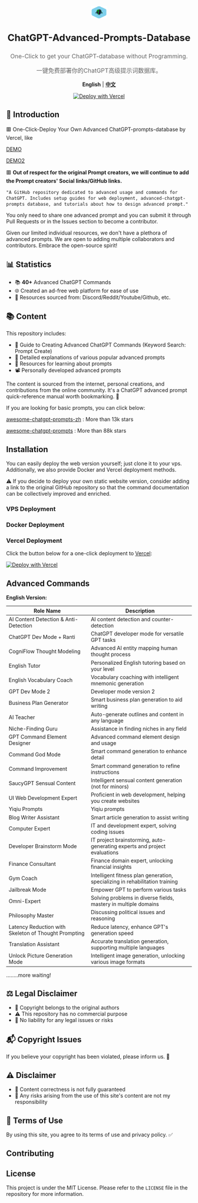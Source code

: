 <div align="center">
  <a href="https://prompt.garyhou2023.info/">
    <img src="./template/img/logo.svg" alt="Logo" width="44" height="34" style="vertical-align: middle;">
  </a>
  <h1 style="font-size: 1.6rem; display: inline-block; vertical-align: middle;"> ChatGPT-Advanced-Prompts-Database </h1>
  <p style="font-size: 1rem; color: #666; margin-top: 0.5rem;"> One-Click to get your ChatGPT-database without Programming. </p>
    <p style="font-size: 1rem; color: #666; margin-top: 0.5rem;">一键免费部署你的ChatGPT高级提示词数据库。 </p>

<strong>English</strong> | <a href="./readme-cn.md"><strong>中文</strong></a> 
  
[![Deploy with Vercel](https://vercel.com/button)](https://vercel.com/new/clone?repository-url=https://github.com/hougarry/chatgpt-advanced-prompts)

</div>



## 📌 Introduction


🟥 One-Click-Deploy Your Own Advanced ChatGPT-prompts-database by Vercel, like

[DEMO](https://chatgpt-advanced-prompts-database.vercel.app/)

[DEMO2](https://chatgpt-advanced-prompts-database.vercel.app/)

🟥 **Out of respect for the original Prompt creators, we will continue to add the Prompt creators' Social links/GitHub links.**

    "A GitHub repository dedicated to advanced usage and commands for ChatGPT. Includes setup guides for web deployment, advanced-chatgpt-prompts database, and tutorials about how to design advanced prompt." 

You only need to share one advanced prompt and you can submit it through Pull Requests or in the Issues section to become a contributor.

Given our limited individual resources, we don't have a plethora of advanced prompts. We are open to adding multiple collaborators and contributors. Embrace the open-source spirit!

## 📊 Statistics

- 📚 **40+** Advanced ChatGPT Commands
- 🌐 Created an ad-free web platform for ease of use
- 🛄 Resources sourced from: Discord/Reddit/Youtube/Github, etc.

## 📚 Content

This repository includes:
- 📘 Guide to Creating Advanced ChatGPT Commands (Keyword Search: Prompt Create)
- 📙 Detailed explanations of various popular advanced prompts
- 📕 Resources for learning about prompts
- 📽️ Personally developed advanced prompts

The content is sourced from the internet, personal creations, and contributions from the online community. It's a ChatGPT advanced prompt quick-reference manual worth bookmarking. 🌟

If you are looking for basic prompts, you can click below:

[awesome-chatgpt-prompts-zh](https://github.com/PlexPt/awesome-chatgpt-prompts-zh) : More than 13k stars

[awesome-chatgpt-prompts](https://github.com/f/awesome-chatgpt-prompts) : More than 88k stars



## Installation

You can easily deploy the web version yourself; just clone it to your vps. Additionally, we also provide Docker and Vercel deployment methods.

⚠️ If you decide to deploy your own static website version, consider adding a link to the original GitHub repository so that the command documentation can be collectively improved and enriched.

### VPS Deployment

### Docker Deployment

### Vercel Deployment

Click the button below for a one-click deployment to [Vercel](https://vercel.com):

[![Deploy with Vercel](https://vercel.com/button)](https://vercel.com/new/clone?repository-url=https://github.com/hougarry/chatgpt-advanced-prompts)

## Advanced Commands

**English Version:**

| Role Name                     | Description                             |
| ----------------------------- | --------------------------------------- |
| AI Content Detection & Anti-Detection | AI content detection and counter-detection |
| ChatGPT Dev Mode + Ranti       | ChatGPT developer mode for versatile GPT tasks |
| CogniFlow Thought Modeling     | Advanced AI entity mapping human thought process |
| English Tutor                 | Personalized English tutoring based on your level |
| English Vocabulary Coach      | Vocabulary coaching with intelligent mnemonic generation |
| GPT Dev Mode 2                | Developer mode version 2                |
| Business Plan Generator       | Smart business plan generation to aid writing |
| AI Teacher                    | Auto-generate outlines and content in any language |
| Niche-Finding Guru            | Assistance in finding niches in any field |
| GPT Command Element Designer  | Advanced command element design and usage |
| Command God Mode              | Smart command generation to enhance detail |
| Command Improvement           | Smart command generation to refine instructions |
| SaucyGPT Sensual Content      | Intelligent sensual content generation (not for minors) |
| UI Web Development Expert     | Proficient in web development, helping you create websites |
| Yiqiu Prompts                 | Yiqiu prompts                           |
| Blog Writer Assistant         | Smart article generation to assist writing |
| Computer Expert               | IT and development expert, solving coding issues |
| Developer Brainstorm Mode     | IT project brainstorming, auto-generating experts and project evaluations |
| Finance Consultant            | Finance domain expert, unlocking financial insights |
| Gym Coach                     | Intelligent fitness plan generation, specializing in rehabilitation training |
| Jailbreak Mode                | Empower GPT to perform various tasks    |
| Omni-Expert                  | Solving problems in diverse fields, mastery in multiple domains |
| Philosophy Master             | Discussing political issues and reasoning |
| Latency Reduction with Skeleton of Thought Prompting | Reduce latency, enhance GPT's generation speed |
| Translation Assistant         | Accurate translation generation, supporting multiple languages |
| Unlock Picture Generation Mode | Intelligent image generation, unlocking various image formats |

........more waiting!

## ⚖️ Legal Disclaimer

- 📝 Copyright belongs to the original authors
- ⚠️ This repository has no commercial purpose
- 🚫 No liability for any legal issues or risks

## 📬 Copyright Issues

If you believe your copyright has been violated, please inform us. 💌

## ⚠️ Disclaimer

- 🛑 Content correctness is not fully guaranteed
- 🚫 Any risks arising from the use of this site's content are not my responsibility

## 📜 Terms of Use

By using this site, you agree to its terms of use and privacy policy. ✅

## Contributing

## License

This project is under the MIT License. Please refer to the `LICENSE` file in the repository for more information.

